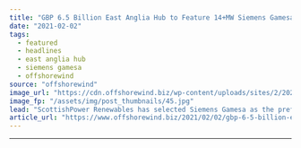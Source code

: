 ```yaml
---
title: "GBP 6.5 Billion East Anglia Hub to Feature 14+MW Siemens Gamesa Wind Turbines"
date: "2021-02-02"
tags: 
  - featured
  - headlines
  - east anglia hub
  - siemens gamesa
  - offshorewind
source: "offshorewind"
image_url: "https://cdn.offshorewind.biz/wp-content/uploads/sites/2/2021/02/02153016/GBP-6.5-Billion-East-Anglia-Hub-to-Feature-14MW-Siemens-Gamesa-Wind-Turbines.jpg"
image_fp: "/assets/img/post_thumbnails/45.jpg"
lead: "ScottishPower Renewables has selected Siemens Gamesa as the preferred bidder to supply and install"
article_url: "https://www.offshorewind.biz/2021/02/02/gbp-6-5-billion-east-anglia-hub-to-feature-14mw-siemens-gamesa-wind-turbines/"
---
```


---
